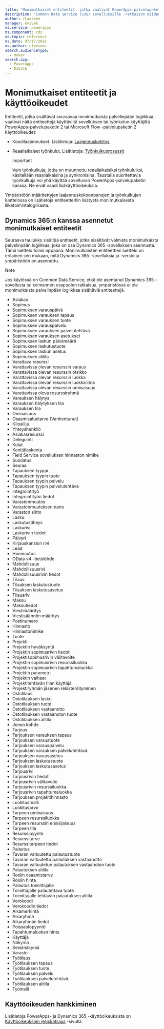 ```yaml
---
title: 'Monimutkaiset entiteetit, jotka vaativat PowerApps-palvelupaketin 2 käyttöoikeudet | Microsoft Docs'
description: 'Common Data Service (CDS) sovelluksille -ratkaisun niiden monimutkaisten entiteettien luettelo, jotka vaativat PowerApps-palvelupaketin 2 käyttöoikeudet.'
author: clwesene
manager: kvivek
ms.service: powerapps
ms.component: cds
ms.topic: reference
ms.date: 07/17/2018
ms.author: clwesene
search.audienceType:
  - maker
search.app:
  - PowerApps
  - D365CE
---
```


# <a name="complex-entities-and-licensing"></a>Monimutkaiset entiteetit ja käyttöoikeudet
Entiteetit, jotka sisältävät seuraavaa monimutkaista palvelinpään logiikkaa, vaativat näitä entiteettejä käyttäviltä sovelluksen tai työnkulun käyttäjiltä PowerApps-palvelupaketin 2 tai Microsoft Flow -palvelupaketin 2 käyttöoikeudet:

* Koodilaajennukset. Lisätietoja: [Laajennuskehitys](https://docs.microsoft.com/dynamics365/customer-engagement/developer/plugin-development)
* Reaaliaikaiset työnkulut. Lisätietoja: [Työnkulkuprosessit](https://docs.microsoft.com/dynamics365/customer-engagement/customize/workflow-processes)

    > [!IMPORTANT]
    >  Vain työnkulkuja, jotka on muunnettu reaaliaikaisiksi työnkuluiksi, käsitellään reaaliaikaisina ja synkronisina. Taustalla suoritettavia työnkulkuja voi yhä käyttää soveltuvan PowerApps-palvelupaketin kanssa. Ne eivät vaadi lisäkäyttöoikeuksia.

Ympäristöön määritettyjen laajennuskokoonpanojen ja työnkulkujen luettelossa on lisätietoja entiteetteihin lisätystä monimutkaisesta liiketoimintalogiikasta.

## <a name="complex-entities-installed-with-dynamics-365"></a>Dynamics 365:n kanssa asennetut monimutkaiset entiteetit
Seuraava taulukko sisältää entiteetit, jotka sisältävät valmista monimutkaista palvelinpään logiikkaa, joka on osa Dynamics 365 -sovelluksen asennusta. Tämä luettelo toimii oppaana. Monimutkaisten entiteettien luettelo on erilainen sen mukaan, mitä Dynamics 365 -sovelluksia ja -versioita ympäristöön on asennettu.

> [!NOTE]
>  Jos käytössä on Common Data Service, etkä ole asentanut Dynamics 365 -sovellusta tai kolmannen osapuolen ratkaisua, ympäristössä ei ole monimutkaista palvelinpään logiikkaa sisältäviä entiteettejä.

* Asiakas
* Sopimus
* Sopimuksen varauspäivä
* Sopimuksen varauksen tapaus
* Sopimuksen varauksen tuote
* Sopimuksen varauspalvelu
* Sopimuksen varauksen palvelutehtävä
* Sopimuksen varauksen asetukset
* Sopimuksen laskun päivämäärä
* Sopimuksen laskutustuote
* Sopimuksen laskun asetus
* Sopimuksen alitila
* Varattava resurssi
* Varattavissa olevan resurssin varaus
* Varattavissa olevan resurssin otsikko
* Varattavissa olevan resurssin luokka
* Varattavissa olevan resurssin luokkaliitos
* Varattavissa olevan resurssin ominaisuus
* Varattavissa oleva resurssiryhmä
* Varauksen hälytys
* Varauksen hälytyksen tila
* Varauksen tila
* Ominaisuus
* Osaamisaluetarve (Vanhentunut)
* Kilpailija
* Yhteyshenkilö
* Asiakasresurssi
* Delegointi
* Kulut
* Kenttälaskenta
* Field Service sovelluksen hinnaston nimike
* Suodatus
* Seuraa
* Tapauksen tyyppi
* Tapauksen tyypin tuote
* Tapauksen tyypin palvelu
* Tapauksen tyypin palvelutehtävä
* Integrointityö
* Integrointityön tiedot
* Varastonmuutos
* Varastonmuutoksen tuote
* Varaston siirto
* Lasku
* Laskutustiheys
* Laskurivi
* Laskurivin tiedot
* Päivyri
* Kirjauskansion rivi
* Lead
* Huomautus
* OData v4 -tietolähde
* Mahdollisuus
* Mahdollisuusrivi
* Mahdollisuusrivin tiedot
* Tilaus
* Tilauksen laskutustuote
* Tilauksen laskutusasetus
* Tilausrivi
* Maksu
* Maksutiedot
* Viestimääritys
* Viestisäännön määritys
* Postinumero
* Hinnasto
* Hinnastonimike
* Tuote
* Projekti
* Projektin hyväksyntä
* Projektin sopimusrivin tiedot
* Projektisopimusrivin välitavoite
* Projektin sopimusrivin resurssiluokka
* Projektin sopimusrivin tapahtumaluokka
* Projektin parametri
* Projektin vaiheet
* Projektitehtävän tilan käyttäjä
* Projektiryhmän jäsenen rekisteröityminen
* Ostotilaus
* Ostotilauksen lasku
* Ostotilauksen tuote
* Ostotilauksen vastaanotto
* Ostotilauksen vastaanoton tuote
* Ostotilauksen alitila
* Jonon kohde
* Tarjous
* Tarjouksen varauksen tapaus
* Tarjouksen varaustuote
* Tarjouksen varauspalvelu
* Tarjouksen varauksen palvelutehtävä
* Tarjouksen varausasetus
* Tarjouksen laskutustuote
* Tarjouksen laskutusasetus
* Tarjousrivi
* Tarjousrivin tiedot
* Tarjousrivin välitavoite
* Tarjousrivin resurssiluokka
* Tarjousrivin tapahtumaluokka
* Tarjouksen projektihinnasto
* Luokitusmalli
* Luokitusarvo
* Tarpeen ominaisuus
* Tarpeen resurssiluokka
* Tarpeen resurssin ensisijaisuus
* Tarpeen tila
* Resurssipyyntö
* Resurssitarve
* Resurssitarpeen tiedot
* Palautus
* Tavaran valtuutettu palautustuote
* Tavaran valtuutettu palautuksen vastaanotto
* Tavaran valtuutetun palautuksen vastaanoton tuote
* Palautuksen alitila
* Roolin osaamistarve
* Roolin hinta
* Palautus toimittajalle
* Toimittajalle palautettava tuote
* Toimittajalle tehtävän palautuksen alitila
* Verokoodi
* Verokoodin tiedot
* Aikamerkintä
* Aikaryhmä
* Aikaryhmän tiedot
* Poissaolopyyntö
* Tapahtumaluokan hinta
* Käyttäjä
* Näkymä
* Seinänäkymä
* Varasto
* Työtilaus
* Työtilauksen tapaus
* Työtilauksen tuote
* Työtilauksen palvelu
* Työtilauksen palvelutehtävä
* Työtilauksen alitila
* Työmalli


## <a name="licensing"></a>Käyttöoikeuden hankkiminen
Lisätietoja PowerApps- ja Dynamics 365 -käyttöoikeuksista on [Käyttöoikeuksien yleiskatsaus](../../administrator/pricing-billing-skus.md) -sivulla.

